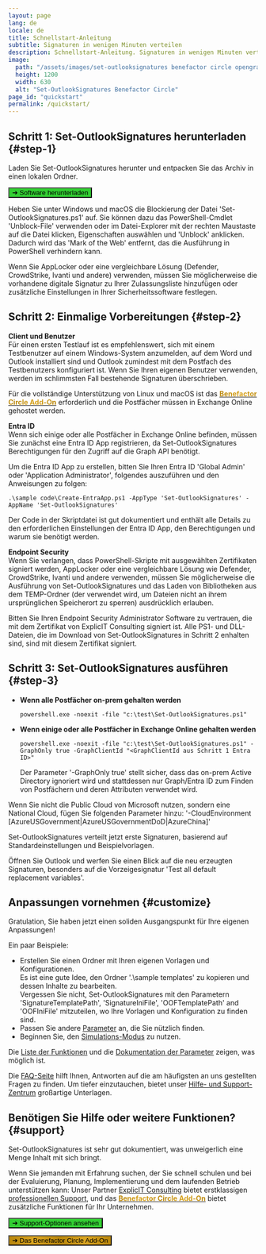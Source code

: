 ```yaml
---
layout: page
lang: de
locale: de
title: Schnellstart-Anleitung
subtitle: Signaturen in wenigen Minuten verteilen
description: Schnellstart-Anleitung. Signaturen in wenigen Minuten verteilen.
image:
  path: "/assets/images/set-outlooksignatures benefactor circle opengraph1200x630.png"
  height: 1200
  width: 630
  alt: "Set-OutlookSignatures Benefactor Circle"
page_id: "quickstart"
permalink: /quickstart/
---
```

## Schritt 1: Set-OutlookSignatures herunterladen {#step-1}
Laden Sie Set-OutlookSignatures herunter und entpacken Sie das Archiv in einen lokalen Ordner.

<p><a id="download-link" href="https://github.com/Set-OutlookSignatures/Set-OutlookSignatures/releases"><button class="button is-link is-normal is-hovered has-text-black has-text-weight-bold" style="background-color: limegreen">➔ Software herunterladen</button></a></p>

Heben Sie unter Windows und macOS die Blockierung der Datei 'Set-OutlookSignatures.ps1' auf. Sie können dazu das PowerShell-Cmdlet 'Unblock-File' verwenden oder im Datei-Explorer mit der rechten Maustaste auf die Datei klicken, Eigenschaften auswählen und 'Unblock' anklicken. Dadurch wird das 'Mark of the Web' entfernt, das die Ausführung in PowerShell verhindern kann.

Wenn Sie AppLocker oder eine vergleichbare Lösung (Defender, CrowdStrike, Ivanti und andere) verwenden, müssen Sie möglicherweise die vorhandene digitale Signatur zu Ihrer Zulassungsliste hinzufügen oder zusätzliche Einstellungen in Ihrer Sicherheitssoftware festlegen.


## Schritt 2: Einmalige Vorbereitungen {#step-2}
**Client und Benutzer**  
Für einen ersten Testlauf ist es empfehlenswert, sich mit einem Testbenutzer auf einem Windows-System anzumelden, auf dem Word und Outlook installiert sind und Outlook zumindest mit dem Postfach des Testbenutzers konfiguriert ist. Wenn Sie Ihren eigenen Benutzer verwenden, werden im schlimmsten Fall bestehende Signaturen überschrieben.

Für die vollständige Unterstützung von Linux und macOS ist das <a href="/benefactorcircle"><span style="font-weight: bold; background-image: linear-gradient(to right, darkgoldenrod, goldenrod, darkgoldenrod, goldenrod, darkgoldenrod); background-clip: text; color: transparent;">Benefactor Circle Add-On</span></a> erforderlich und die Postfächer müssen in Exchange Online gehostet werden.

**Entra ID**  
Wenn sich einige oder alle Postfächer in Exchange Online befinden, müssen Sie zunächst eine Entra ID App registrieren, da Set-OutlookSignatures Berechtigungen für den Zugriff auf die Graph API benötigt.

Um die Entra ID App zu erstellen, bitten Sie Ihren Entra ID 'Global Admin' oder 'Application Administrator', folgendes auszuführen und den Anweisungen zu folgen:
```
.\sample code\Create-EntraApp.ps1 -AppType 'Set-OutlookSignatures' -AppName 'Set-OutlookSignatures'
```

Der Code in der Skriptdatei ist gut dokumentiert und enthält alle Details zu den erforderlichen Einstellungen der Entra ID App, den Berechtigungen und warum sie benötigt werden.

**Endpoint Security**  
Wenn Sie verlangen, dass PowerShell-Skripte mit ausgewählten Zertifikaten signiert werden, AppLocker oder eine vergleichbare Lösung wie Defender, CrowdStrike, Ivanti und andere verwenden, müssen Sie möglicherweise die Ausführung von Set-OutlookSignatures und das Laden von Bibliotheken aus dem TEMP-Ordner (der verwendet wird, um Dateien nicht an ihrem ursprünglichen Speicherort zu sperren) ausdrücklich erlauben.

Bitten Sie Ihren Endpoint Security Administrator Software zu vertrauen, die mit dem Zertifikat von ExplicIT Consulting signiert ist. Alle PS1- und DLL-Dateien, die im Download von Set-OutlookSignatures in Schritt 2 enhalten sind, sind mit diesem Zertifikat signiert.


## Schritt 3: Set-OutlookSignatures ausführen  {#step-3}
- **Wenn alle Postfächer on-prem gehalten werden**
  ```
  powershell.exe -noexit -file "c:\test\Set-OutlookSignatures.ps1"
  ```

- **Wenn einige oder alle Postfächer in Exchange Online gehalten werden**
  ```
  powershell.exe -noexit -file "c:\test\Set-OutlookSignatures.ps1" -GraphOnly true -GraphClientId "<GraphClientId aus Schritt 1 Entra ID>"
  ```
  Der Parameter '-GraphOnly true' stellt sicher, dass das on-prem Active Directory ignoriert wird und stattdessen nur Graph/Entra ID zum Finden von Postfächern und deren Attributen verwendet wird.

Wenn Sie nicht die Public Cloud von Microsoft nutzen, sondern eine National Cloud, fügen Sie folgenden Parameter hinzu: '-CloudEnvironment \[AzureUSGovernment\|AzureUSGovernmentDoD\|AzureChina\]'

Set-OutlookSignatures verteilt jetzt erste Signaturen, basierend auf Standardeinstellungen und Beispielvorlagen.

Öffnen Sie Outlook und werfen Sie einen Blick auf die neu erzeugten Signaturen, besonders auf die Vorzeigesignatur 'Test all default replacement variables'.


## Anpassungen vornehmen {#customize}
Gratulation, Sie haben jetzt einen soliden Ausgangspunkt für Ihre eigenen Anpassungen!

Ein paar Beispiele:
- Erstellen Sie einen Ordner mit Ihren eigenen Vorlagen und Konfigurationen.  
  Es ist eine gute Idee, den Ordner '.\sample templates' zu kopieren und dessen Inhalte zu bearbeiten.  
  Vergessen Sie nicht, Set-OutlookSignatures mit den Parametern 'SignatureTemplatePath', 'SignatureIniFile', 'OOFTemplatePath' and 'OOFIniFile' mitzuteilen, wo Ihre Vorlagen und Konfiguration zu finden sind.
- Passen Sie andere [Parameter](/parameters) an, die Sie nützlich finden.
- Beginnen Sie, den [Simulations-Modus](/details/#11-simulation-mode) zu nutzen.

Die [Liste der Funktionen](/features) und die [Dokumentation der Parameter](/parameters) zeigen, was möglich ist.

Die [FAQ-Seite](/faq) hilft Ihnen, Antworten auf die am häufigsten an uns gestellten Fragen zu finden. Um tiefer einzutauchen, bietet unser [Hilfe- und Support-Zentrum](/help) großartige Unterlagen.


## Benötigen Sie Hilfe oder weitere Funktionen? {#support}
Set-OutlookSignatures ist sehr gut dokumentiert, was unweigerlich eine Menge Inhalt mit sich bringt.

Wenn Sie jemanden mit Erfahrung suchen, der Sie schnell schulen und bei der Evaluierung, Planung, Implementierung und dem laufenden Betrieb unterstützen kann: Unser Partner <a href="https://explicitconsulting.at">ExplicIT Consulting</a> bietet erstklassigen [professionellen Support](/support), und das <a href="/benefactorcircle"><span style="font-weight: bold; background-image: linear-gradient(to right, darkgoldenrod, goldenrod, darkgoldenrod, goldenrod, darkgoldenrod); background-clip: text; color: transparent;">Benefactor Circle Add-On</span></a> bietet zusätzliche Funktionen für Ihr Unternehmen.

<p><a href="/support"><button class="button is-link is-normal is-hovered has-text-black has-text-weight-bold" style="background-color: limegreen">➔ Support-Optionen ansehen</button></a></p>

<p><a href="/benefactorcircle"><button class="button is-link is-normal is-hovered has-text-black has-text-weight-bold" style="background-image: linear-gradient(to right, darkgoldenrod, goldenrod, darkgoldenrod, goldenrod, darkgoldenrod)">➔ Das Benefactor Circle Add-On</button></a></p>

<script>
    // Function to fetch the latest release and update the link
    async function updateDownloadLink() {
        const owner = 'Set-OutlookSignatures';
        const repo = 'Set-OutlookSignatures';
        const repoURL = `https://api.github.com/repos/${owner}/${repo}/releases/latest`;

        try {
            const response = await fetch(repoURL);
            if (!response.ok) {
                throw new Error(`GitHub API request failed with status: ${response.status}`);
            }

            const data = await response.json();
            const firstAsset = data.assets[0];

            if (firstAsset && firstAsset.browser_download_url) {
                const downloadLink = document.getElementById('download-link');
                if (downloadLink) {
                    downloadLink.href = firstAsset.browser_download_url;
                }
            } else {
                console.error('No assets found for the latest release.');
            }
        } catch (error) {
            console.error('Error fetching latest release:', error);
        }
    }

    // Bind the function to the DOMContentLoaded event
    document.addEventListener('DOMContentLoaded', updateDownloadLink);
</script>